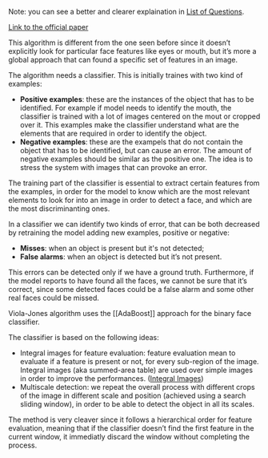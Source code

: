 Note: you can see a better and clearer explaination in [List of Questions](Biometric%20Systems%20e1633ea6ea264a02ae2a5248a9bd0988/List%20of%20Questions%2052521d192b4944f096e8dabfab36b105.md).

[Link to the official paper](https://www.cs.cmu.edu/~efros/courses/LBMV07/Papers/viola-cvpr-01.pdf)

This algorithm is different from the one seen before since it doesn’t explicitly look for particular face features like eyes or mouth, but it’s more a global approach that can found a specific set of features in an image.

The algorithm needs a classifier. This is initially traines with two kind of examples:

- **Positive examples**: these are the instances of the object that has to be identified. For example if model needs to identify the mouth, the classifier is trained with a lot of images centered on the mout or cropped over it. This examples make the classifier understand what are the elements that are required in order to identify the object.
- **Negative examples**: these are the exampels that do not contain the object that has to be identified, but can cause an error. The amount of negative examples should be similar as the positive one. The idea is to stress the system with images that can provoke an error.

The training part of the classifier is essential to extract certain features from the examples, in order for the model to know which are the most relevant elements to look for into an image in order to detect a face, and which are the most discriminanting ones.

In a classifier we can identify two kinds of error, that can be both decreased by retraining the model adding new examples, positive or negative:

- **Misses**: when an object is present but it's not detected;
- **False alarms**: when an object is detected but it’s not present.

This errors can be detected only if we have a ground truth. Furthermore, if the model reports to have found all the faces, we cannot be sure that it’s correct, since some detected faces could be a false alarm and some other real faces could be missed.

Viola-Jones algorithm uses the [[AdaBoost]] approach for the binary face classifier.

The classifier is based on the following ideas:

- Integral images for feature evaluation: feature evaluation mean to evaluate if a feature is present or not, for every sub-region of the image. Integral images (aka summed-area table) are used over simple images in order to improve the performances. ([Integral Images](Biometric%20Systems%20e1633ea6ea264a02ae2a5248a9bd0988.md))
- Multiscale detection: we repeat the overall process with different crops of the image in different scale and position (achieved using a search sliding window), in order to be able to detect the object in all its scales.

The method is very cleaver since it follows a hierarchical order for feature evaluation, meaning that if the classifier doesn’t find the first feature in the current window, it immediatly discard the window without completing the process.